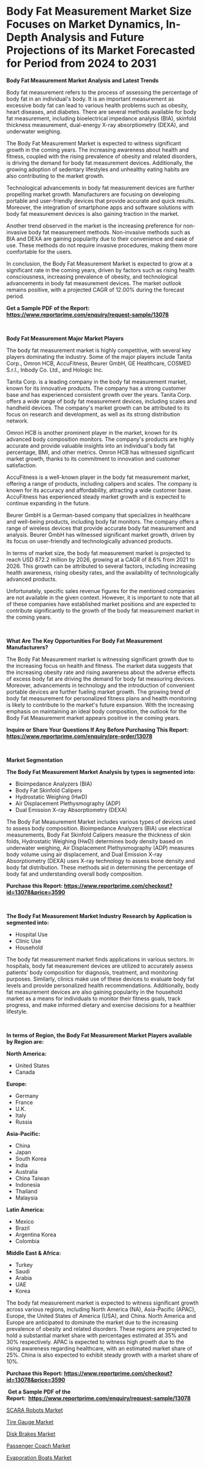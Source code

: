 <p><h1>Body Fat Measurement Market Size Focuses on Market Dynamics, In-Depth Analysis and Future Projections of its Market Forecasted for Period from 2024 to 2031</h1></p><p><strong>Body Fat Measurement Market Analysis and Latest Trends</strong></p>
<p><p>Body fat measurement refers to the process of assessing the percentage of body fat in an individual's body. It is an important measurement as excessive body fat can lead to various health problems such as obesity, heart diseases, and diabetes. There are several methods available for body fat measurement, including bioelectrical impedance analysis (BIA), skinfold thickness measurement, dual-energy X-ray absorptiometry (DEXA), and underwater weighing.</p><p>The Body Fat Measurement Market is expected to witness significant growth in the coming years. The increasing awareness about health and fitness, coupled with the rising prevalence of obesity and related disorders, is driving the demand for body fat measurement devices. Additionally, the growing adoption of sedentary lifestyles and unhealthy eating habits are also contributing to the market growth.</p><p>Technological advancements in body fat measurement devices are further propelling market growth. Manufacturers are focusing on developing portable and user-friendly devices that provide accurate and quick results. Moreover, the integration of smartphone apps and software solutions with body fat measurement devices is also gaining traction in the market.</p><p>Another trend observed in the market is the increasing preference for non-invasive body fat measurement methods. Non-invasive methods such as BIA and DEXA are gaining popularity due to their convenience and ease of use. These methods do not require invasive procedures, making them more comfortable for the users.</p><p>In conclusion, the Body Fat Measurement Market is expected to grow at a significant rate in the coming years, driven by factors such as rising health consciousness, increasing prevalence of obesity, and technological advancements in body fat measurement devices. The market outlook remains positive, with a projected CAGR of 12.00% during the forecast period.</p></p>
<p><strong>Get a Sample PDF of the Report:&nbsp; <a href="https://www.reportprime.com/enquiry/request-sample/13078">https://www.reportprime.com/enquiry/request-sample/13078</a></strong></p>
<p>&nbsp;</p>
<p><strong>Body Fat Measurement Major Market Players</strong></p>
<p><p>The body fat measurement market is highly competitive, with several key players dominating the industry. Some of the major players include Tanita Corp., Omron HCB, AccuFitness, Beurer GmbH, GE Healthcare, COSMED S.r.l., Inbody Co. Ltd., and Hologic Inc.</p><p>Tanita Corp. is a leading company in the body fat measurement market, known for its innovative products. The company has a strong customer base and has experienced consistent growth over the years. Tanita Corp. offers a wide range of body fat measurement devices, including scales and handheld devices. The company's market growth can be attributed to its focus on research and development, as well as its strong distribution network.</p><p>Omron HCB is another prominent player in the market, known for its advanced body composition monitors. The company's products are highly accurate and provide valuable insights into an individual's body fat percentage, BMI, and other metrics. Omron HCB has witnessed significant market growth, thanks to its commitment to innovation and customer satisfaction.</p><p>AccuFitness is a well-known player in the body fat measurement market, offering a range of products, including calipers and scales. The company is known for its accuracy and affordability, attracting a wide customer base. AccuFitness has experienced steady market growth and is expected to continue expanding in the future.</p><p>Beurer GmbH is a German-based company that specializes in healthcare and well-being products, including body fat monitors. The company offers a range of wireless devices that provide accurate body fat measurement and analysis. Beurer GmbH has witnessed significant market growth, driven by its focus on user-friendly and technologically advanced products.</p><p>In terms of market size, the body fat measurement market is projected to reach USD 872.2 million by 2026, growing at a CAGR of 8.6% from 2021 to 2026. This growth can be attributed to several factors, including increasing health awareness, rising obesity rates, and the availability of technologically advanced products.</p><p>Unfortunately, specific sales revenue figures for the mentioned companies are not available in the given context. However, it is important to note that all of these companies have established market positions and are expected to contribute significantly to the growth of the body fat measurement market in the coming years.</p></p>
<p>&nbsp;</p>
<p><strong>What Are The Key Opportunities For Body Fat Measurement Manufacturers?</strong></p>
<p><p>The Body Fat Measurement market is witnessing significant growth due to the increasing focus on health and fitness. The market data suggests that the increasing obesity rate and rising awareness about the adverse effects of excess body fat are driving the demand for body fat measuring devices. Moreover, advancements in technology and the introduction of convenient portable devices are further fueling market growth. The growing trend of body fat measurement for personalized fitness plans and health monitoring is likely to contribute to the market's future expansion. With the increasing emphasis on maintaining an ideal body composition, the outlook for the Body Fat Measurement market appears positive in the coming years.</p></p>
<p><strong>Inquire or Share Your Questions If Any Before Purchasing This Report: <a href="https://www.reportprime.com/enquiry/pre-order/13078">https://www.reportprime.com/enquiry/pre-order/13078</a></strong></p>
<p>&nbsp;</p>
<p><strong>Market Segmentation</strong></p>
<p><strong>The Body Fat Measurement Market Analysis by types is segmented into:</strong></p>
<p><ul><li>Bioimpedance Analyzers (BIA)</li><li>Body Fat Skinfold Calipers</li><li>Hydrostatic Weighing (HwD)</li><li>Air Displacement Plethysmography (ADP)</li><li>Dual Emission X-ray Absorptiometry (DEXA)</li></ul></p>
<p><p>The Body Fat Measurement Market includes various types of devices used to assess body composition. Bioimpedance Analyzers (BIA) use electrical measurements, Body Fat Skinfold Calipers measure the thickness of skin folds, Hydrostatic Weighing (HwD) determines body density based on underwater weighing, Air Displacement Plethysmography (ADP) measures body volume using air displacement, and Dual Emission X-ray Absorptiometry (DEXA) uses X-ray technology to assess bone density and body fat distribution. These methods aid in determining the percentage of body fat and understanding overall body composition.</p></p>
<p><strong>Purchase this Report:&nbsp;<a href="https://www.reportprime.com/checkout?id=13078&price=3590">https://www.reportprime.com/checkout?id=13078&price=3590</a></strong></p>
<p>&nbsp;</p>
<p><strong>The Body Fat Measurement Market Industry Research by Application is segmented into:</strong></p>
<p><ul><li>Hospital Use</li><li>Clinic Use</li><li>Household</li></ul></p>
<p><p>The body fat measurement market finds applications in various sectors. In hospitals, body fat measurement devices are utilized to accurately assess patients' body composition for diagnosis, treatment, and monitoring purposes. Similarly, clinics make use of these devices to evaluate body fat levels and provide personalized health recommendations. Additionally, body fat measurement devices are also gaining popularity in the household market as a means for individuals to monitor their fitness goals, track progress, and make informed dietary and exercise decisions for a healthier lifestyle.</p></p>
<p>&nbsp;</p>
<p><strong>In terms of Region, the Body Fat Measurement Market Players available by Region are:</strong></p>
<p>
    <p> <strong> North America: </strong>
        <ul>
            <li>United States</li>
            <li>Canada</li>
        </ul>
        </p> 
    <p> <strong> Europe: </strong>
        <ul>
            <li>Germany</li>
            <li>France</li>
            <li>U.K.</li>
            <li>Italy</li>
            <li>Russia</li>
        </ul>
        </p> 
    <p> <strong> Asia-Pacific: </strong>
        <ul>
            <li>China</li>
            <li>Japan</li>
            <li>South Korea</li>
            <li>India</li>
            <li>Australia</li>
            <li>China Taiwan</li>
            <li>Indonesia</li>
            <li>Thailand</li>
            <li>Malaysia</li>
        </ul>
        </p> 
    <p> <strong> Latin America: </strong>
        <ul>
            <li>Mexico</li>
            <li>Brazil</li>
            <li>Argentina Korea</li>
            <li>Colombia</li>
        </ul>
        </p> 
    <p> <strong> Middle East & Africa: </strong>
        <ul>
            <li>Turkey</li>
            <li>Saudi</li>
            <li>Arabia</li>
            <li>UAE</li>
            <li>Korea</li>
        </ul>
    </p>
    </p>
<p><p>The body fat measurement market is expected to witness significant growth across various regions, including North America (NA), Asia-Pacific (APAC), Europe, the United States of America (USA), and China. North America and Europe are anticipated to dominate the market due to the increasing prevalence of obesity and related disorders. These regions are projected to hold a substantial market share with percentages estimated at 35% and 30% respectively. APAC is expected to witness high growth due to the rising awareness regarding healthcare, with an estimated market share of 25%. China is also expected to exhibit steady growth with a market share of 10%.</p></p>
<p><strong>Purchase this Report: <a href="https://www.reportprime.com/checkout?id=13078&price=3590">https://www.reportprime.com/checkout?id=13078&price=3590</a></strong></p>
<p>&nbsp;<strong>Get a Sample PDF of the Report:&nbsp;&nbsp;<a href="https://www.reportprime.com/enquiry/request-sample/13078">https://www.reportprime.com/enquiry/request-sample/13078</a></strong></p>
<p><strong></strong></p>
<p><p><a href="https://github.com/RickHolmes3/Market-Research-Report-List-2/blob/main/scara-robots-market.md">SCARA Robots Market</a></p><p><a href="https://www.linkedin.com/pulse/tire-gauge-market-research-report-provides-thorough-industry-dclme/">Tire Gauge Market</a></p><p><a href="https://www.linkedin.com/pulse/disk-brakes-market-research-report-provides-thorough-industry-yrvhe/">Disk Brakes Market</a></p><p><a href="https://www.linkedin.com/pulse/decoding-passenger-coach-market-deep-dive-latest-trends-md7ce/">Passenger Coach Market</a></p><p><a href="https://github.com/GroverBarry/Market-Research-Report-List-3/blob/main/evaporation-boats-market.md">Evaporation Boats Market</a></p></p>